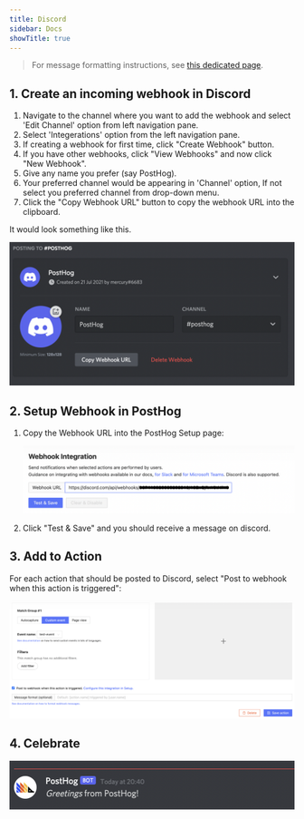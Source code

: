 ```yaml
---
title: Discord
sidebar: Docs
showTitle: true
---
```


> For message formatting instructions, see [this dedicated page](/docs/integrate/webhooks/message-formatting).
## 1. Create an incoming webhook in Discord 

1. Navigate to the channel where you want to add the webhook and select 'Edit Channel' option from left navigation pane. 
1. Select 'Integerations' option from the left navigation pane. 
1. If creating a webhook for first time, click "Create Webhook" button. 
1. If you have other webhooks, click "View Webhooks" and now click "New Webhook". 
1. Give any name you prefer (say PostHog). 
1. Your preferred channel would be appearing in 'Channel' option, If not select you preferred channel from drop-down menu.
1. Click the "Copy Webhook URL" button to copy the webhook URL into the clipboard.  

It would look something like this. 

![Discord Webhook Setup](../../../images/discord-webhook.png)

## 2. Setup Webhook in PostHog

1. Copy the Webhook URL into the PostHog Setup page:

    ![PostHog Add Webhook](../../../images/discord-add-webhook.png)

1. Click "Test & Save" and you should receive a message on discord. 

## 3. Add to Action

For each action that should be posted to Discord, select "Post to webhook when this action is triggered":

![PostHog Edit Action](../../../images/post-action-slack.png)

## 4. Celebrate
![](../../../images/discord-message.png)

